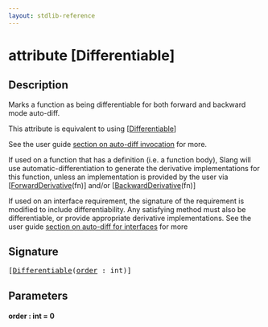 ```yaml
---
layout: stdlib-reference
---
```


# attribute [Differentiable]

## Description

Marks a function as being differentiable for both
forward and backward mode auto-diff.

This attribute is equivalent to using <span class='code'>[<a href=".html">Differentiable</a>]</span>

See the user guide [section on auto-diff invocation](https://shader-slang.org/slang/user-guide/autodiff.html#invoking-auto-diff-in-slang) for more.

If used on a function that has a definition (i.e. a function body), Slang will use
automatic-differentiation to generate the derivative implementations for this function,
unless an implementation is provided by the user via <span class='code'>[<a href="../forwardderivative-07.html">ForwardDerivative</a>(fn)]</span> and/or <span class='code'>[<a href="../backwardderivative-08.html">BackwardDerivative</a>(fn)]</span>

If used on an interface requirement, the signature of the requirement is modified to
include differentiability. Any satisfying method must also be differentiable,
or provide appropriate derivative implementations.
See the user guide [section on auto-diff for interfaces](https://shader-slang.org/slang/user-guide/autodiff.html##using-auto-diff-with-interface-requirements-and-interface-types) for more


## Signature

<pre>
[<a href=".html">Differentiable</a>(<a href=".html#decl-order" class="code_param">order</a> : <span class="code_keyword">int</span>)]
</pre>

## Parameters

####  <a id="decl-order"></a>order  : int = 0

